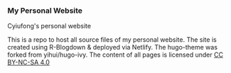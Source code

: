 ### My Personal Website
Cyiufong's personal website

This is a repo to host all source files of my personal website. The site is created using R-Blogdown & deployed via Netlify. The hugo-theme was forked from yihui/hugo-ivy. 
The content of all pages is licensed under [CC BY-NC-SA 4.0](http://creativecommons.org/licenses/by-nc-sa/4.0/)

